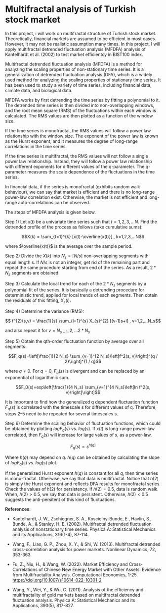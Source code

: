 # Multifractal analysis of Turkish stock market

In this project, i will work on multifractal structure of Turkish stock market. Theoretically, financial markets are assumed to be efficient in most cases. However, it may not be realistic assumption many times. In this project, I will apply multifractal detrended fluctuation analysis (MFDFA) analysis of Kantelhardt et al. (2002) to test market efficientcy in BIST100 index.

Multifractal detrended fluctuation analysis (MFDFA) is a method for analyzing the scaling properties of non-stationary time series. It is a generalization of detrended fluctuation analysis (DFA), which is a widely used method for analyzing the scaling properties of stationary time series. It has been used to study a variety of time series, including financial data, climate data, and biological data.

MFDFA works by first detrending the time series by fitting a polynomial to it. The detrended time series is then divided into non-overlapping windows, and the root mean square (RMS) of the fluctuations within each window is calculated. The RMS values are then plotted as a function of the window size.

If the time series is monofractal, the RMS values will follow a power law relationship with the window size. The exponent of the power law is known as the Hurst exponent, and it measures the degree of long-range correlations in the time series.

If the time series is multifractal, the RMS values will not follow a single power law relationship. Instead, they will follow a power law relationship with different exponents for different values of the q-parameter. The q-parameter measures the scale dependence of the fluctuations in the time series.

In financial data, if the series is monofractal (exhibits random walk behaviour), we can say that market is efficient and there is no long-range power-law correlation exist. Otherwise, the market is not efficient and long-range auto-correlations can be observed.

The steps of MFDFA analysis is given below.

Step 1) Let $x(t)$ be a univariate time series such that $t=1,2,3,...N$. Find the detrended profile of the process as follows (take cumulative sums):


$$X(k) = \sum_{t=1}^{k} [x(t)-\overline{x(t)}] , k=1,2,3,...N$$


where $\overline{x(t)}$ is the average over the sample period.

Step 2) Divide the $X(k)$ into $N_s = [N/s]$ non-overlapping segments with equal length s. If $N/s$ is not an integer, get rid of the remaining part and repeat the same procedure starting from end of the series. As a result, $2*N_s$ segments are obtained.

Step 3) Calculate the local trend for each of the $2*N_s$ segments by a polynomial fit of the series. It is basically a detrending procedure for deterministic trend, applied for local trends of each segments. Then obtain the residuals of this fitting,  $X_{s}(i)$.

Step 4) Determine the variance (RMS):

$$ f^{2}(s,v) = \frac{1}{s} \sum_{i=1}^{s} X_{s}^{2} [(v-1)s+i] ,  v=1,2,...N_s$$

and also repeat it for $v=N_{s+1}, 2, ... 2*N_s$

Step 5) Obtain the qth-order fluctuation function by average over all segments: 

$$F_q(s)=\left[\frac{1}{2 N_s} \sum_{v=1}^{2 N_s}\left[f^2(s, v)\right]^{q / 2}\right]^{1 / q}$$

where $q \neq 0$. For $q=0$, $F_q(s)$  is divergent and can be replaced by an exponential of logarithmic sum.

$$F_0(s)=exp\left[\frac{1}{4 N_s} \sum_{v=1}^{4 N_s}\left[ln f^2(s, v)\right]\right]$$

It is important to find how the generalized q dependent fluctuation function $F_q(s)$ is correlated with the timescale s for different values of q. Therefore, steps 2–5 need to be repeated for several timescales s.

Step 6) Determine the scaling behavior of fluctuation functions, which could be obtained by plotting $logF_{q}(s)$ vs. $log (s)$. If $x(t)$ is long-range power-law correlated, then $F_{q}(s)$ will increase for large values of $s$, as a power-law. 


$$ F_{q}(s)\propto s^{h(q)} $$

Where $h(q)$ may depend on $q$. $h(q)$ can be obtained by calculating the slope of $logF_{q}(s)$ vs. $log (s)$ plot.

If the generalized Hurst exponent $h(q)$ is constant for all $q$, then time series is mono-fractal. Otherwise, we say that data is multifractal. Notice that $h(2)$ is simply the Hurst exponent and reflects DFA results for monofractal series. Check the values of $h(2)$ for persistency. If $h(2) = 0.5$, data is random walk. When, $h(2) > 0.5$, we say that data is persistent. Otherwise, $h(2) < 0.5$ suggests the anti-persitent of this kind of fluctuations.

**References:**

- Kantelhardt, J. W., Zschiegner, S. A., Koscielny-Bunde, E., Havlin, S., Bunde, A., & Stanley, H. E. (2002). Multifractal detrended fluctuation analysis of nonstationary time series. Physica A: Statistical Mechanics and its Applications, 316(1-4), 87-114.

- Wang, F., Liao, G. P., Zhou, X. Y., & Shi, W. (2013). Multifractal detrended cross-correlation analysis for power markets. Nonlinear Dynamics, 72, 353-363.
- Fu, Z., Niu, H., & Wang, W. (2022). Market Efficiency and Cross-Correlations of Chinese New Energy Market with Other Assets: Evidence from Multifractality Analysis. Computational Economics, 1-25. https://doi.org/10.1007/s10614-022-10301-2
- Wang, Y., Wei, Y., & Wu, C. (2011). Analysis of the efficiency and multifractality of gold markets based on multifractal detrended fluctuation analysis. Physica A: Statistical Mechanics and its Applications, 390(5), 817-827.
